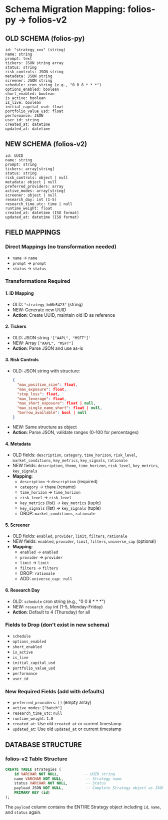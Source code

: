 # Schema Migration Mapping: folios-py → folios-v2

## OLD SCHEMA (folios-py)
```
id: "strategy_xxx" (string)
name: string
prompt: text
tickers: JSON string array
status: string
risk_controls: JSON string
metadata: JSON string
screener: JSON string
schedule: cron string (e.g., "0 0 8 * * *")
options_enabled: boolean
short_enabled: boolean
is_active: boolean
is_live: boolean
initial_capital_usd: float
portfolio_value_usd: float
performance: JSON
user_id: string
created_at: datetime
updated_at: datetime
```

## NEW SCHEMA (folios-v2)
```
id: UUID
name: string
prompt: string
tickers: array[string]
status: string
risk_controls: object | null
metadata: object | null
preferred_providers: array
active_modes: array[string]
screener: object | null
research_day: int (1-5)
research_time_utc: time | null
runtime_weight: float
created_at: datetime (ISO format)
updated_at: datetime (ISO format)
```

## FIELD MAPPINGS

### Direct Mappings (no transformation needed)
- `name` → `name`
- `prompt` → `prompt`
- `status` → `status`

### Transformations Required

#### 1. ID Mapping
- OLD: `"strategy_bd6b5423"` (string)
- NEW: Generate new UUID
- **Action**: Create UUID, maintain old ID as reference

#### 2. Tickers
- OLD: JSON string `'["AAPL", "MSFT"]'`
- NEW: Array `["AAPL", "MSFT"]`
- **Action**: Parse JSON and use as-is

#### 3. Risk Controls
- OLD: JSON string with structure:
  ```json
  {
    "max_position_size": float,
    "max_exposure": float,
    "stop_loss": float,
    "max_leverage": float,
    "max_short_exposure": float | null,
    "max_single_name_short": float | null,
    "borrow_available": bool | null
  }
  ```
- NEW: Same structure as object
- **Action**: Parse JSON, validate ranges (0-100 for percentages)

#### 4. Metadata
- OLD fields: `description`, `category`, `time_horizon`, `risk_level`, `market_conditions`, `key_metrics`, `key_signals`, `rationale`
- NEW fields: `description`, `theme`, `time_horizon`, `risk_level`, `key_metrics`, `key_signals`
- **Mapping**:
  - `description` → `description` (required)
  - `category` → `theme` (rename)
  - `time_horizon` → `time_horizon`
  - `risk_level` → `risk_level`
  - `key_metrics` (list) → `key_metrics` (tuple)
  - `key_signals` (list) → `key_signals` (tuple)
  - DROP: `market_conditions`, `rationale`

#### 5. Screener
- OLD fields: `enabled`, `provider`, `limit`, `filters`, `rationale`
- NEW fields: `enabled`, `provider`, `limit`, `filters`, `universe_cap` (optional)
- **Mapping**:
  - `enabled` → `enabled`
  - `provider` → `provider`
  - `limit` → `limit`
  - `filters` → `filters`
  - DROP: `rationale`
  - ADD: `universe_cap: null`

#### 6. Research Day
- OLD: `schedule` cron string (e.g., "0 0 8 * * *")
- NEW: `research_day` int (1-5, Monday-Friday)
- **Action**: Default to 4 (Thursday) for all

### Fields to Drop (don't exist in new schema)
- `schedule`
- `options_enabled`
- `short_enabled`
- `is_active`
- `is_live`
- `initial_capital_usd`
- `portfolio_value_usd`
- `performance`
- `user_id`

### New Required Fields (add with defaults)
- `preferred_providers`: `[]` (empty array)
- `active_modes`: `["batch"]`
- `research_time_utc`: `null`
- `runtime_weight`: `1.0`
- `created_at`: Use old `created_at` or current timestamp
- `updated_at`: Use old `updated_at` or current timestamp

## DATABASE STRUCTURE

### folios-v2 Table Structure
```sql
CREATE TABLE strategies (
    id VARCHAR NOT NULL,           -- UUID string
    name VARCHAR NOT NULL,          -- Strategy name
    status VARCHAR NOT NULL,        -- Status
    payload JSON NOT NULL,          -- Complete Strategy object as JSON
    PRIMARY KEY (id)
);
```

The `payload` column contains the ENTIRE Strategy object including `id`, `name`, and `status` again.
